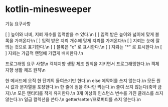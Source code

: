 # kotlin-minesweeper
기능 요구사항

[ ] 높이와 너비, 지뢰 개수를 입력받을 수 있다.\n
    [ ] 입력 받은 높이와 넓이에 맞게 블록을 가져온다\n
    [ ] 입력 받은 지뢰 개수에 맞게 지뢰를 가져온다\n
[ ] 지뢰는 눈에 잘 띄는 것으로 표기한다.\n
    [ ] 블록은 "c" 로 표시한다.\n
    [ ] 지뢰는 "*" 로 표시한다.\n
[ ] 지뢰는 가급적 랜덤에 가깝게 배치한다.\n


프로그래밍 요구 사항\n
객체지향 생활 체조 원칙을 지키면서 프로그래밍한다.\n
객체지향 생활 체조 원칙\n

한 메서드에 오직 한 단계의 들여쓰기만 한다.\n
else 예약어를 쓰지 않는다.\n
모든 원시 값과 문자열을 포장한다.\n
한 줄에 점을 하나만 찍는다.\n
줄여 쓰지 않는다(축약 금지).\n
모든 엔티티를 작게 유지한다.\n
3개 이상의 인스턴스 변수를 가진 클래스를 쓰지 않는다.\n
일급 컬렉션을 쓴다.\n
getter/setter/프로퍼티를 쓰지 않는다.\n